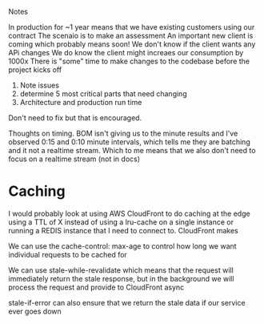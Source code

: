 Notes

In production for ~1 year means that we have existing customers using our contract
The scenaio is to make an assessment
An important new client is coming which probably means soon!
We don't know if the client wants any APi changes
We do know the client might increaes our consumption by 1000x
There is "some" time to make changes to the codebase before the project kicks off

1. Note issues
2. determine 5 most critical parts that need changing
3. Architecture and production run time

Don't need to fix but that is encouraged.

Thoughts on timing. BOM isn't giving us to the minute results and I've observed 0:15 and 0:10 minute intervals, which tells me they are batching and it not a realtime stream. Which to me means that we also don't need to focus on a realtime stream (not in docs)

# Caching
I would probably look at using AWS CloudFront to do caching at the edge using a TTL of X instead of using a lru-cache on a single instance or running a REDIS instance that I need to connect to. CloudFront makes 

We can use the cache-control: max-age to control how long we want individual requests to be cached for

We can use stale-while-revalidate which means that the request will immediately return the stale response, but in the background we will process the request and provide to CloudFront async

stale-if-error can also ensure that we return the stale data if our service ever goes down